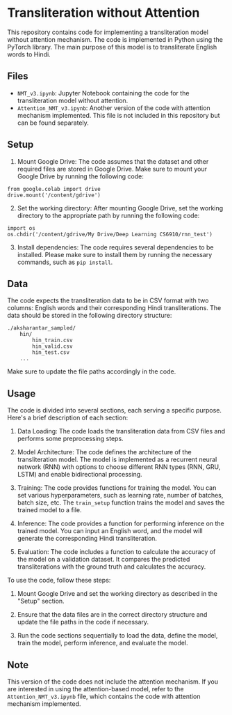 # Transliteration without Attention

This repository contains code for implementing a transliteration model without attention mechanism. The code is implemented in Python using the PyTorch library. The main purpose of this model is to transliterate English words to Hindi.

## Files

- `NMT_v3.ipynb`: Jupyter Notebook containing the code for the transliteration model without attention.
- `Attention_NMT_v3.ipynb`: Another version of the code with attention mechanism implemented. This file is not included in this repository but can be found separately.

## Setup

1. Mount Google Drive: The code assumes that the dataset and other required files are stored in Google Drive. Make sure to mount your Google Drive by running the following code:
```
from google.colab import drive
drive.mount('/content/gdrive')
```

2. Set the working directory: After mounting Google Drive, set the working directory to the appropriate path by running the following code:
```
import os
os.chdir('/content/gdrive/My Drive/Deep Learning CS6910/rnn_test')
```

3. Install dependencies: The code requires several dependencies to be installed. Please make sure to install them by running the necessary commands, such as `pip install`.

## Data

The code expects the transliteration data to be in CSV format with two columns: English words and their corresponding Hindi transliterations. The data should be stored in the following directory structure:

```
./aksharantar_sampled/
    hin/
        hin_train.csv
        hin_valid.csv
        hin_test.csv
    ...
```

Make sure to update the file paths accordingly in the code.

## Usage

The code is divided into several sections, each serving a specific purpose. Here's a brief description of each section:

1. Data Loading: The code loads the transliteration data from CSV files and performs some preprocessing steps.

2. Model Architecture: The code defines the architecture of the transliteration model. The model is implemented as a recurrent neural network (RNN) with options to choose different RNN types (RNN, GRU, LSTM) and enable bidirectional processing.

3. Training: The code provides functions for training the model. You can set various hyperparameters, such as learning rate, number of batches, batch size, etc. The `train_setup` function trains the model and saves the trained model to a file.

4. Inference: The code provides a function for performing inference on the trained model. You can input an English word, and the model will generate the corresponding Hindi transliteration.

5. Evaluation: The code includes a function to calculate the accuracy of the model on a validation dataset. It compares the predicted transliterations with the ground truth and calculates the accuracy.

To use the code, follow these steps:

1. Mount Google Drive and set the working directory as described in the "Setup" section.

2. Ensure that the data files are in the correct directory structure and update the file paths in the code if necessary.

3. Run the code sections sequentially to load the data, define the model, train the model, perform inference, and evaluate the model.

## Note

This version of the code does not include the attention mechanism. If you are interested in using the attention-based model, refer to the `Attention_NMT_v3.ipynb` file, which contains the code with attention mechanism implemented.